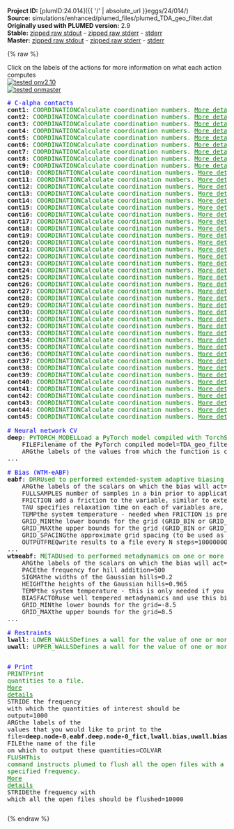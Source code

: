 **Project ID:** [plumID:24.014]({{ '/' | absolute_url }}eggs/24/014/)  
**Source:** simulations/enhanced/plumed_files/plumed_TDA_geo_filter.dat  
**Originally used with PLUMED version:** 2.9  
**Stable:** [zipped raw stdout](plumed_TDA_geo_filter.dat.plumed.stdout.txt.zip) - [zipped raw stderr](plumed_TDA_geo_filter.dat.plumed.stderr.txt.zip) - [stderr](plumed_TDA_geo_filter.dat.plumed.stderr)  
**Master:** [zipped raw stdout](plumed_TDA_geo_filter.dat.plumed_master.stdout.txt.zip) - [zipped raw stderr](plumed_TDA_geo_filter.dat.plumed_master.stderr.txt.zip) - [stderr](plumed_TDA_geo_filter.dat.plumed_master.stderr)  

{% raw %}
<div class="plumedpreheader">
<div class="headerInfo" id="value_details_data/simulations/enhanced/plumed_files/plumed_TDA_geo_filter.dat"> Click on the labels of the actions for more information on what each action computes </div>
<div class="containerBadge">
<div class="headerBadge"><a href="plumed_TDA_geo_filter.dat.plumed.stderr"><img src="https://img.shields.io/badge/v2.10-passing-green.svg" alt="tested onv2.10" /></a></div>
<div class="headerBadge"><a href="plumed_TDA_geo_filter.dat.plumed_master.stderr"><img src="https://img.shields.io/badge/master-passing-green.svg" alt="tested onmaster" /></a></div>
</div>
</div>
<pre class="plumedlisting">
<span style="color:blue" class="comment"># C-alpha contacts</span>
<b name="data/simulations/enhanced/plumed_files/plumed_TDA_geo_filter.datcont1" onclick='showPath("data/simulations/enhanced/plumed_files/plumed_TDA_geo_filter.dat","data/simulations/enhanced/plumed_files/plumed_TDA_geo_filter.datcont1","data/simulations/enhanced/plumed_files/plumed_TDA_geo_filter.datcont1","brown")'>cont1</b>: <span class="plumedtooltip" style="color:green">COORDINATION<span class="right">Calculate coordination numbers. <a href="https://www.plumed.org/doc-master/user-doc/html/COORDINATION" style="color:green">More details</a><i></i></span></span> <span class="plumedtooltip">GROUPA<span class="right">First list of atoms<i></i></span></span>=5 <span class="plumedtooltip">GROUPB<span class="right">Second list of atoms (if empty, N*(N-1)/2 pairs in GROUPA are counted)<i></i></span></span>=26 <span class="plumedtooltip">SWITCH<span class="right">This keyword is used if you want to employ an alternative to the continuous switching function defined above. Options for this keyword are explained in the documentation for <a href="https://www.plumed.org/doc-master/user-doc/html/LESS_THAN">LESS_THAN</a>.<i></i></span></span>={RATIONAL D_0=0.0 R_0=0.80 NN=6 MM=12}
<span style="display:none;" id="data/simulations/enhanced/plumed_files/plumed_TDA_geo_filter.datcont1">The COORDINATION action with label <b>cont1</b> calculates the following quantities:<table  align="center" frame="void" width="95%" cellpadding="5%"><tr><td width="5%"><b> Quantity </b>  </td><td><b> Description </b> </td></tr><tr><td width="5%">cont1.value</td><td>the value of the coordination</td></tr></table></span><b name="data/simulations/enhanced/plumed_files/plumed_TDA_geo_filter.datcont2" onclick='showPath("data/simulations/enhanced/plumed_files/plumed_TDA_geo_filter.dat","data/simulations/enhanced/plumed_files/plumed_TDA_geo_filter.datcont2","data/simulations/enhanced/plumed_files/plumed_TDA_geo_filter.datcont2","brown")'>cont2</b>: <span class="plumedtooltip" style="color:green">COORDINATION<span class="right">Calculate coordination numbers. <a href="https://www.plumed.org/doc-master/user-doc/html/COORDINATION" style="color:green">More details</a><i></i></span></span> <span class="plumedtooltip">GROUPA<span class="right">First list of atoms<i></i></span></span>=5 <span class="plumedtooltip">GROUPB<span class="right">Second list of atoms (if empty, N*(N-1)/2 pairs in GROUPA are counted)<i></i></span></span>=47 <span class="plumedtooltip">SWITCH<span class="right">This keyword is used if you want to employ an alternative to the continuous switching function defined above. Options for this keyword are explained in the documentation for <a href="https://www.plumed.org/doc-master/user-doc/html/LESS_THAN">LESS_THAN</a>.<i></i></span></span>={RATIONAL D_0=0.0 R_0=0.80 NN=6 MM=12}
<span style="display:none;" id="data/simulations/enhanced/plumed_files/plumed_TDA_geo_filter.datcont2">The COORDINATION action with label <b>cont2</b> calculates the following quantities:<table  align="center" frame="void" width="95%" cellpadding="5%"><tr><td width="5%"><b> Quantity </b>  </td><td><b> Description </b> </td></tr><tr><td width="5%">cont2.value</td><td>the value of the coordination</td></tr></table></span><b name="data/simulations/enhanced/plumed_files/plumed_TDA_geo_filter.datcont3" onclick='showPath("data/simulations/enhanced/plumed_files/plumed_TDA_geo_filter.dat","data/simulations/enhanced/plumed_files/plumed_TDA_geo_filter.datcont3","data/simulations/enhanced/plumed_files/plumed_TDA_geo_filter.datcont3","brown")'>cont3</b>: <span class="plumedtooltip" style="color:green">COORDINATION<span class="right">Calculate coordination numbers. <a href="https://www.plumed.org/doc-master/user-doc/html/COORDINATION" style="color:green">More details</a><i></i></span></span> <span class="plumedtooltip">GROUPA<span class="right">First list of atoms<i></i></span></span>=5 <span class="plumedtooltip">GROUPB<span class="right">Second list of atoms (if empty, N*(N-1)/2 pairs in GROUPA are counted)<i></i></span></span>=61 <span class="plumedtooltip">SWITCH<span class="right">This keyword is used if you want to employ an alternative to the continuous switching function defined above. Options for this keyword are explained in the documentation for <a href="https://www.plumed.org/doc-master/user-doc/html/LESS_THAN">LESS_THAN</a>.<i></i></span></span>={RATIONAL D_0=0.0 R_0=0.80 NN=6 MM=12}
<span style="display:none;" id="data/simulations/enhanced/plumed_files/plumed_TDA_geo_filter.datcont3">The COORDINATION action with label <b>cont3</b> calculates the following quantities:<table  align="center" frame="void" width="95%" cellpadding="5%"><tr><td width="5%"><b> Quantity </b>  </td><td><b> Description </b> </td></tr><tr><td width="5%">cont3.value</td><td>the value of the coordination</td></tr></table></span><b name="data/simulations/enhanced/plumed_files/plumed_TDA_geo_filter.datcont4" onclick='showPath("data/simulations/enhanced/plumed_files/plumed_TDA_geo_filter.dat","data/simulations/enhanced/plumed_files/plumed_TDA_geo_filter.datcont4","data/simulations/enhanced/plumed_files/plumed_TDA_geo_filter.datcont4","brown")'>cont4</b>: <span class="plumedtooltip" style="color:green">COORDINATION<span class="right">Calculate coordination numbers. <a href="https://www.plumed.org/doc-master/user-doc/html/COORDINATION" style="color:green">More details</a><i></i></span></span> <span class="plumedtooltip">GROUPA<span class="right">First list of atoms<i></i></span></span>=5 <span class="plumedtooltip">GROUPB<span class="right">Second list of atoms (if empty, N*(N-1)/2 pairs in GROUPA are counted)<i></i></span></span>=73 <span class="plumedtooltip">SWITCH<span class="right">This keyword is used if you want to employ an alternative to the continuous switching function defined above. Options for this keyword are explained in the documentation for <a href="https://www.plumed.org/doc-master/user-doc/html/LESS_THAN">LESS_THAN</a>.<i></i></span></span>={RATIONAL D_0=0.0 R_0=0.80 NN=6 MM=12}
<span style="display:none;" id="data/simulations/enhanced/plumed_files/plumed_TDA_geo_filter.datcont4">The COORDINATION action with label <b>cont4</b> calculates the following quantities:<table  align="center" frame="void" width="95%" cellpadding="5%"><tr><td width="5%"><b> Quantity </b>  </td><td><b> Description </b> </td></tr><tr><td width="5%">cont4.value</td><td>the value of the coordination</td></tr></table></span><b name="data/simulations/enhanced/plumed_files/plumed_TDA_geo_filter.datcont5" onclick='showPath("data/simulations/enhanced/plumed_files/plumed_TDA_geo_filter.dat","data/simulations/enhanced/plumed_files/plumed_TDA_geo_filter.datcont5","data/simulations/enhanced/plumed_files/plumed_TDA_geo_filter.datcont5","brown")'>cont5</b>: <span class="plumedtooltip" style="color:green">COORDINATION<span class="right">Calculate coordination numbers. <a href="https://www.plumed.org/doc-master/user-doc/html/COORDINATION" style="color:green">More details</a><i></i></span></span> <span class="plumedtooltip">GROUPA<span class="right">First list of atoms<i></i></span></span>=5 <span class="plumedtooltip">GROUPB<span class="right">Second list of atoms (if empty, N*(N-1)/2 pairs in GROUPA are counted)<i></i></span></span>=88 <span class="plumedtooltip">SWITCH<span class="right">This keyword is used if you want to employ an alternative to the continuous switching function defined above. Options for this keyword are explained in the documentation for <a href="https://www.plumed.org/doc-master/user-doc/html/LESS_THAN">LESS_THAN</a>.<i></i></span></span>={RATIONAL D_0=0.0 R_0=0.80 NN=6 MM=12}
<span style="display:none;" id="data/simulations/enhanced/plumed_files/plumed_TDA_geo_filter.datcont5">The COORDINATION action with label <b>cont5</b> calculates the following quantities:<table  align="center" frame="void" width="95%" cellpadding="5%"><tr><td width="5%"><b> Quantity </b>  </td><td><b> Description </b> </td></tr><tr><td width="5%">cont5.value</td><td>the value of the coordination</td></tr></table></span><b name="data/simulations/enhanced/plumed_files/plumed_TDA_geo_filter.datcont6" onclick='showPath("data/simulations/enhanced/plumed_files/plumed_TDA_geo_filter.dat","data/simulations/enhanced/plumed_files/plumed_TDA_geo_filter.datcont6","data/simulations/enhanced/plumed_files/plumed_TDA_geo_filter.datcont6","brown")'>cont6</b>: <span class="plumedtooltip" style="color:green">COORDINATION<span class="right">Calculate coordination numbers. <a href="https://www.plumed.org/doc-master/user-doc/html/COORDINATION" style="color:green">More details</a><i></i></span></span> <span class="plumedtooltip">GROUPA<span class="right">First list of atoms<i></i></span></span>=5 <span class="plumedtooltip">GROUPB<span class="right">Second list of atoms (if empty, N*(N-1)/2 pairs in GROUPA are counted)<i></i></span></span>=102 <span class="plumedtooltip">SWITCH<span class="right">This keyword is used if you want to employ an alternative to the continuous switching function defined above. Options for this keyword are explained in the documentation for <a href="https://www.plumed.org/doc-master/user-doc/html/LESS_THAN">LESS_THAN</a>.<i></i></span></span>={RATIONAL D_0=0.0 R_0=0.80 NN=6 MM=12}
<span style="display:none;" id="data/simulations/enhanced/plumed_files/plumed_TDA_geo_filter.datcont6">The COORDINATION action with label <b>cont6</b> calculates the following quantities:<table  align="center" frame="void" width="95%" cellpadding="5%"><tr><td width="5%"><b> Quantity </b>  </td><td><b> Description </b> </td></tr><tr><td width="5%">cont6.value</td><td>the value of the coordination</td></tr></table></span><b name="data/simulations/enhanced/plumed_files/plumed_TDA_geo_filter.datcont7" onclick='showPath("data/simulations/enhanced/plumed_files/plumed_TDA_geo_filter.dat","data/simulations/enhanced/plumed_files/plumed_TDA_geo_filter.datcont7","data/simulations/enhanced/plumed_files/plumed_TDA_geo_filter.datcont7","brown")'>cont7</b>: <span class="plumedtooltip" style="color:green">COORDINATION<span class="right">Calculate coordination numbers. <a href="https://www.plumed.org/doc-master/user-doc/html/COORDINATION" style="color:green">More details</a><i></i></span></span> <span class="plumedtooltip">GROUPA<span class="right">First list of atoms<i></i></span></span>=5 <span class="plumedtooltip">GROUPB<span class="right">Second list of atoms (if empty, N*(N-1)/2 pairs in GROUPA are counted)<i></i></span></span>=109 <span class="plumedtooltip">SWITCH<span class="right">This keyword is used if you want to employ an alternative to the continuous switching function defined above. Options for this keyword are explained in the documentation for <a href="https://www.plumed.org/doc-master/user-doc/html/LESS_THAN">LESS_THAN</a>.<i></i></span></span>={RATIONAL D_0=0.0 R_0=0.80 NN=6 MM=12}
<span style="display:none;" id="data/simulations/enhanced/plumed_files/plumed_TDA_geo_filter.datcont7">The COORDINATION action with label <b>cont7</b> calculates the following quantities:<table  align="center" frame="void" width="95%" cellpadding="5%"><tr><td width="5%"><b> Quantity </b>  </td><td><b> Description </b> </td></tr><tr><td width="5%">cont7.value</td><td>the value of the coordination</td></tr></table></span><b name="data/simulations/enhanced/plumed_files/plumed_TDA_geo_filter.datcont8" onclick='showPath("data/simulations/enhanced/plumed_files/plumed_TDA_geo_filter.dat","data/simulations/enhanced/plumed_files/plumed_TDA_geo_filter.datcont8","data/simulations/enhanced/plumed_files/plumed_TDA_geo_filter.datcont8","brown")'>cont8</b>: <span class="plumedtooltip" style="color:green">COORDINATION<span class="right">Calculate coordination numbers. <a href="https://www.plumed.org/doc-master/user-doc/html/COORDINATION" style="color:green">More details</a><i></i></span></span> <span class="plumedtooltip">GROUPA<span class="right">First list of atoms<i></i></span></span>=5 <span class="plumedtooltip">GROUPB<span class="right">Second list of atoms (if empty, N*(N-1)/2 pairs in GROUPA are counted)<i></i></span></span>=123 <span class="plumedtooltip">SWITCH<span class="right">This keyword is used if you want to employ an alternative to the continuous switching function defined above. Options for this keyword are explained in the documentation for <a href="https://www.plumed.org/doc-master/user-doc/html/LESS_THAN">LESS_THAN</a>.<i></i></span></span>={RATIONAL D_0=0.0 R_0=0.80 NN=6 MM=12}
<span style="display:none;" id="data/simulations/enhanced/plumed_files/plumed_TDA_geo_filter.datcont8">The COORDINATION action with label <b>cont8</b> calculates the following quantities:<table  align="center" frame="void" width="95%" cellpadding="5%"><tr><td width="5%"><b> Quantity </b>  </td><td><b> Description </b> </td></tr><tr><td width="5%">cont8.value</td><td>the value of the coordination</td></tr></table></span><b name="data/simulations/enhanced/plumed_files/plumed_TDA_geo_filter.datcont9" onclick='showPath("data/simulations/enhanced/plumed_files/plumed_TDA_geo_filter.dat","data/simulations/enhanced/plumed_files/plumed_TDA_geo_filter.datcont9","data/simulations/enhanced/plumed_files/plumed_TDA_geo_filter.datcont9","brown")'>cont9</b>: <span class="plumedtooltip" style="color:green">COORDINATION<span class="right">Calculate coordination numbers. <a href="https://www.plumed.org/doc-master/user-doc/html/COORDINATION" style="color:green">More details</a><i></i></span></span> <span class="plumedtooltip">GROUPA<span class="right">First list of atoms<i></i></span></span>=5 <span class="plumedtooltip">GROUPB<span class="right">Second list of atoms (if empty, N*(N-1)/2 pairs in GROUPA are counted)<i></i></span></span>=147 <span class="plumedtooltip">SWITCH<span class="right">This keyword is used if you want to employ an alternative to the continuous switching function defined above. Options for this keyword are explained in the documentation for <a href="https://www.plumed.org/doc-master/user-doc/html/LESS_THAN">LESS_THAN</a>.<i></i></span></span>={RATIONAL D_0=0.0 R_0=0.80 NN=6 MM=12}
<span style="display:none;" id="data/simulations/enhanced/plumed_files/plumed_TDA_geo_filter.datcont9">The COORDINATION action with label <b>cont9</b> calculates the following quantities:<table  align="center" frame="void" width="95%" cellpadding="5%"><tr><td width="5%"><b> Quantity </b>  </td><td><b> Description </b> </td></tr><tr><td width="5%">cont9.value</td><td>the value of the coordination</td></tr></table></span><b name="data/simulations/enhanced/plumed_files/plumed_TDA_geo_filter.datcont10" onclick='showPath("data/simulations/enhanced/plumed_files/plumed_TDA_geo_filter.dat","data/simulations/enhanced/plumed_files/plumed_TDA_geo_filter.datcont10","data/simulations/enhanced/plumed_files/plumed_TDA_geo_filter.datcont10","brown")'>cont10</b>: <span class="plumedtooltip" style="color:green">COORDINATION<span class="right">Calculate coordination numbers. <a href="https://www.plumed.org/doc-master/user-doc/html/COORDINATION" style="color:green">More details</a><i></i></span></span> <span class="plumedtooltip">GROUPA<span class="right">First list of atoms<i></i></span></span>=26 <span class="plumedtooltip">GROUPB<span class="right">Second list of atoms (if empty, N*(N-1)/2 pairs in GROUPA are counted)<i></i></span></span>=47 <span class="plumedtooltip">SWITCH<span class="right">This keyword is used if you want to employ an alternative to the continuous switching function defined above. Options for this keyword are explained in the documentation for <a href="https://www.plumed.org/doc-master/user-doc/html/LESS_THAN">LESS_THAN</a>.<i></i></span></span>={RATIONAL D_0=0.0 R_0=0.80 NN=6 MM=12}
<span style="display:none;" id="data/simulations/enhanced/plumed_files/plumed_TDA_geo_filter.datcont10">The COORDINATION action with label <b>cont10</b> calculates the following quantities:<table  align="center" frame="void" width="95%" cellpadding="5%"><tr><td width="5%"><b> Quantity </b>  </td><td><b> Description </b> </td></tr><tr><td width="5%">cont10.value</td><td>the value of the coordination</td></tr></table></span><b name="data/simulations/enhanced/plumed_files/plumed_TDA_geo_filter.datcont11" onclick='showPath("data/simulations/enhanced/plumed_files/plumed_TDA_geo_filter.dat","data/simulations/enhanced/plumed_files/plumed_TDA_geo_filter.datcont11","data/simulations/enhanced/plumed_files/plumed_TDA_geo_filter.datcont11","brown")'>cont11</b>: <span class="plumedtooltip" style="color:green">COORDINATION<span class="right">Calculate coordination numbers. <a href="https://www.plumed.org/doc-master/user-doc/html/COORDINATION" style="color:green">More details</a><i></i></span></span> <span class="plumedtooltip">GROUPA<span class="right">First list of atoms<i></i></span></span>=26 <span class="plumedtooltip">GROUPB<span class="right">Second list of atoms (if empty, N*(N-1)/2 pairs in GROUPA are counted)<i></i></span></span>=61 <span class="plumedtooltip">SWITCH<span class="right">This keyword is used if you want to employ an alternative to the continuous switching function defined above. Options for this keyword are explained in the documentation for <a href="https://www.plumed.org/doc-master/user-doc/html/LESS_THAN">LESS_THAN</a>.<i></i></span></span>={RATIONAL D_0=0.0 R_0=0.80 NN=6 MM=12}
<span style="display:none;" id="data/simulations/enhanced/plumed_files/plumed_TDA_geo_filter.datcont11">The COORDINATION action with label <b>cont11</b> calculates the following quantities:<table  align="center" frame="void" width="95%" cellpadding="5%"><tr><td width="5%"><b> Quantity </b>  </td><td><b> Description </b> </td></tr><tr><td width="5%">cont11.value</td><td>the value of the coordination</td></tr></table></span><b name="data/simulations/enhanced/plumed_files/plumed_TDA_geo_filter.datcont12" onclick='showPath("data/simulations/enhanced/plumed_files/plumed_TDA_geo_filter.dat","data/simulations/enhanced/plumed_files/plumed_TDA_geo_filter.datcont12","data/simulations/enhanced/plumed_files/plumed_TDA_geo_filter.datcont12","brown")'>cont12</b>: <span class="plumedtooltip" style="color:green">COORDINATION<span class="right">Calculate coordination numbers. <a href="https://www.plumed.org/doc-master/user-doc/html/COORDINATION" style="color:green">More details</a><i></i></span></span> <span class="plumedtooltip">GROUPA<span class="right">First list of atoms<i></i></span></span>=26 <span class="plumedtooltip">GROUPB<span class="right">Second list of atoms (if empty, N*(N-1)/2 pairs in GROUPA are counted)<i></i></span></span>=73 <span class="plumedtooltip">SWITCH<span class="right">This keyword is used if you want to employ an alternative to the continuous switching function defined above. Options for this keyword are explained in the documentation for <a href="https://www.plumed.org/doc-master/user-doc/html/LESS_THAN">LESS_THAN</a>.<i></i></span></span>={RATIONAL D_0=0.0 R_0=0.80 NN=6 MM=12}
<span style="display:none;" id="data/simulations/enhanced/plumed_files/plumed_TDA_geo_filter.datcont12">The COORDINATION action with label <b>cont12</b> calculates the following quantities:<table  align="center" frame="void" width="95%" cellpadding="5%"><tr><td width="5%"><b> Quantity </b>  </td><td><b> Description </b> </td></tr><tr><td width="5%">cont12.value</td><td>the value of the coordination</td></tr></table></span><b name="data/simulations/enhanced/plumed_files/plumed_TDA_geo_filter.datcont13" onclick='showPath("data/simulations/enhanced/plumed_files/plumed_TDA_geo_filter.dat","data/simulations/enhanced/plumed_files/plumed_TDA_geo_filter.datcont13","data/simulations/enhanced/plumed_files/plumed_TDA_geo_filter.datcont13","brown")'>cont13</b>: <span class="plumedtooltip" style="color:green">COORDINATION<span class="right">Calculate coordination numbers. <a href="https://www.plumed.org/doc-master/user-doc/html/COORDINATION" style="color:green">More details</a><i></i></span></span> <span class="plumedtooltip">GROUPA<span class="right">First list of atoms<i></i></span></span>=26 <span class="plumedtooltip">GROUPB<span class="right">Second list of atoms (if empty, N*(N-1)/2 pairs in GROUPA are counted)<i></i></span></span>=88 <span class="plumedtooltip">SWITCH<span class="right">This keyword is used if you want to employ an alternative to the continuous switching function defined above. Options for this keyword are explained in the documentation for <a href="https://www.plumed.org/doc-master/user-doc/html/LESS_THAN">LESS_THAN</a>.<i></i></span></span>={RATIONAL D_0=0.0 R_0=0.80 NN=6 MM=12}
<span style="display:none;" id="data/simulations/enhanced/plumed_files/plumed_TDA_geo_filter.datcont13">The COORDINATION action with label <b>cont13</b> calculates the following quantities:<table  align="center" frame="void" width="95%" cellpadding="5%"><tr><td width="5%"><b> Quantity </b>  </td><td><b> Description </b> </td></tr><tr><td width="5%">cont13.value</td><td>the value of the coordination</td></tr></table></span><b name="data/simulations/enhanced/plumed_files/plumed_TDA_geo_filter.datcont14" onclick='showPath("data/simulations/enhanced/plumed_files/plumed_TDA_geo_filter.dat","data/simulations/enhanced/plumed_files/plumed_TDA_geo_filter.datcont14","data/simulations/enhanced/plumed_files/plumed_TDA_geo_filter.datcont14","brown")'>cont14</b>: <span class="plumedtooltip" style="color:green">COORDINATION<span class="right">Calculate coordination numbers. <a href="https://www.plumed.org/doc-master/user-doc/html/COORDINATION" style="color:green">More details</a><i></i></span></span> <span class="plumedtooltip">GROUPA<span class="right">First list of atoms<i></i></span></span>=26 <span class="plumedtooltip">GROUPB<span class="right">Second list of atoms (if empty, N*(N-1)/2 pairs in GROUPA are counted)<i></i></span></span>=102 <span class="plumedtooltip">SWITCH<span class="right">This keyword is used if you want to employ an alternative to the continuous switching function defined above. Options for this keyword are explained in the documentation for <a href="https://www.plumed.org/doc-master/user-doc/html/LESS_THAN">LESS_THAN</a>.<i></i></span></span>={RATIONAL D_0=0.0 R_0=0.80 NN=6 MM=12}
<span style="display:none;" id="data/simulations/enhanced/plumed_files/plumed_TDA_geo_filter.datcont14">The COORDINATION action with label <b>cont14</b> calculates the following quantities:<table  align="center" frame="void" width="95%" cellpadding="5%"><tr><td width="5%"><b> Quantity </b>  </td><td><b> Description </b> </td></tr><tr><td width="5%">cont14.value</td><td>the value of the coordination</td></tr></table></span><b name="data/simulations/enhanced/plumed_files/plumed_TDA_geo_filter.datcont15" onclick='showPath("data/simulations/enhanced/plumed_files/plumed_TDA_geo_filter.dat","data/simulations/enhanced/plumed_files/plumed_TDA_geo_filter.datcont15","data/simulations/enhanced/plumed_files/plumed_TDA_geo_filter.datcont15","brown")'>cont15</b>: <span class="plumedtooltip" style="color:green">COORDINATION<span class="right">Calculate coordination numbers. <a href="https://www.plumed.org/doc-master/user-doc/html/COORDINATION" style="color:green">More details</a><i></i></span></span> <span class="plumedtooltip">GROUPA<span class="right">First list of atoms<i></i></span></span>=26 <span class="plumedtooltip">GROUPB<span class="right">Second list of atoms (if empty, N*(N-1)/2 pairs in GROUPA are counted)<i></i></span></span>=109 <span class="plumedtooltip">SWITCH<span class="right">This keyword is used if you want to employ an alternative to the continuous switching function defined above. Options for this keyword are explained in the documentation for <a href="https://www.plumed.org/doc-master/user-doc/html/LESS_THAN">LESS_THAN</a>.<i></i></span></span>={RATIONAL D_0=0.0 R_0=0.80 NN=6 MM=12}
<span style="display:none;" id="data/simulations/enhanced/plumed_files/plumed_TDA_geo_filter.datcont15">The COORDINATION action with label <b>cont15</b> calculates the following quantities:<table  align="center" frame="void" width="95%" cellpadding="5%"><tr><td width="5%"><b> Quantity </b>  </td><td><b> Description </b> </td></tr><tr><td width="5%">cont15.value</td><td>the value of the coordination</td></tr></table></span><b name="data/simulations/enhanced/plumed_files/plumed_TDA_geo_filter.datcont16" onclick='showPath("data/simulations/enhanced/plumed_files/plumed_TDA_geo_filter.dat","data/simulations/enhanced/plumed_files/plumed_TDA_geo_filter.datcont16","data/simulations/enhanced/plumed_files/plumed_TDA_geo_filter.datcont16","brown")'>cont16</b>: <span class="plumedtooltip" style="color:green">COORDINATION<span class="right">Calculate coordination numbers. <a href="https://www.plumed.org/doc-master/user-doc/html/COORDINATION" style="color:green">More details</a><i></i></span></span> <span class="plumedtooltip">GROUPA<span class="right">First list of atoms<i></i></span></span>=26 <span class="plumedtooltip">GROUPB<span class="right">Second list of atoms (if empty, N*(N-1)/2 pairs in GROUPA are counted)<i></i></span></span>=123 <span class="plumedtooltip">SWITCH<span class="right">This keyword is used if you want to employ an alternative to the continuous switching function defined above. Options for this keyword are explained in the documentation for <a href="https://www.plumed.org/doc-master/user-doc/html/LESS_THAN">LESS_THAN</a>.<i></i></span></span>={RATIONAL D_0=0.0 R_0=0.80 NN=6 MM=12}
<span style="display:none;" id="data/simulations/enhanced/plumed_files/plumed_TDA_geo_filter.datcont16">The COORDINATION action with label <b>cont16</b> calculates the following quantities:<table  align="center" frame="void" width="95%" cellpadding="5%"><tr><td width="5%"><b> Quantity </b>  </td><td><b> Description </b> </td></tr><tr><td width="5%">cont16.value</td><td>the value of the coordination</td></tr></table></span><b name="data/simulations/enhanced/plumed_files/plumed_TDA_geo_filter.datcont17" onclick='showPath("data/simulations/enhanced/plumed_files/plumed_TDA_geo_filter.dat","data/simulations/enhanced/plumed_files/plumed_TDA_geo_filter.datcont17","data/simulations/enhanced/plumed_files/plumed_TDA_geo_filter.datcont17","brown")'>cont17</b>: <span class="plumedtooltip" style="color:green">COORDINATION<span class="right">Calculate coordination numbers. <a href="https://www.plumed.org/doc-master/user-doc/html/COORDINATION" style="color:green">More details</a><i></i></span></span> <span class="plumedtooltip">GROUPA<span class="right">First list of atoms<i></i></span></span>=26 <span class="plumedtooltip">GROUPB<span class="right">Second list of atoms (if empty, N*(N-1)/2 pairs in GROUPA are counted)<i></i></span></span>=147 <span class="plumedtooltip">SWITCH<span class="right">This keyword is used if you want to employ an alternative to the continuous switching function defined above. Options for this keyword are explained in the documentation for <a href="https://www.plumed.org/doc-master/user-doc/html/LESS_THAN">LESS_THAN</a>.<i></i></span></span>={RATIONAL D_0=0.0 R_0=0.80 NN=6 MM=12}
<span style="display:none;" id="data/simulations/enhanced/plumed_files/plumed_TDA_geo_filter.datcont17">The COORDINATION action with label <b>cont17</b> calculates the following quantities:<table  align="center" frame="void" width="95%" cellpadding="5%"><tr><td width="5%"><b> Quantity </b>  </td><td><b> Description </b> </td></tr><tr><td width="5%">cont17.value</td><td>the value of the coordination</td></tr></table></span><b name="data/simulations/enhanced/plumed_files/plumed_TDA_geo_filter.datcont18" onclick='showPath("data/simulations/enhanced/plumed_files/plumed_TDA_geo_filter.dat","data/simulations/enhanced/plumed_files/plumed_TDA_geo_filter.datcont18","data/simulations/enhanced/plumed_files/plumed_TDA_geo_filter.datcont18","brown")'>cont18</b>: <span class="plumedtooltip" style="color:green">COORDINATION<span class="right">Calculate coordination numbers. <a href="https://www.plumed.org/doc-master/user-doc/html/COORDINATION" style="color:green">More details</a><i></i></span></span> <span class="plumedtooltip">GROUPA<span class="right">First list of atoms<i></i></span></span>=47 <span class="plumedtooltip">GROUPB<span class="right">Second list of atoms (if empty, N*(N-1)/2 pairs in GROUPA are counted)<i></i></span></span>=61 <span class="plumedtooltip">SWITCH<span class="right">This keyword is used if you want to employ an alternative to the continuous switching function defined above. Options for this keyword are explained in the documentation for <a href="https://www.plumed.org/doc-master/user-doc/html/LESS_THAN">LESS_THAN</a>.<i></i></span></span>={RATIONAL D_0=0.0 R_0=0.80 NN=6 MM=12}
<span style="display:none;" id="data/simulations/enhanced/plumed_files/plumed_TDA_geo_filter.datcont18">The COORDINATION action with label <b>cont18</b> calculates the following quantities:<table  align="center" frame="void" width="95%" cellpadding="5%"><tr><td width="5%"><b> Quantity </b>  </td><td><b> Description </b> </td></tr><tr><td width="5%">cont18.value</td><td>the value of the coordination</td></tr></table></span><b name="data/simulations/enhanced/plumed_files/plumed_TDA_geo_filter.datcont19" onclick='showPath("data/simulations/enhanced/plumed_files/plumed_TDA_geo_filter.dat","data/simulations/enhanced/plumed_files/plumed_TDA_geo_filter.datcont19","data/simulations/enhanced/plumed_files/plumed_TDA_geo_filter.datcont19","brown")'>cont19</b>: <span class="plumedtooltip" style="color:green">COORDINATION<span class="right">Calculate coordination numbers. <a href="https://www.plumed.org/doc-master/user-doc/html/COORDINATION" style="color:green">More details</a><i></i></span></span> <span class="plumedtooltip">GROUPA<span class="right">First list of atoms<i></i></span></span>=47 <span class="plumedtooltip">GROUPB<span class="right">Second list of atoms (if empty, N*(N-1)/2 pairs in GROUPA are counted)<i></i></span></span>=73 <span class="plumedtooltip">SWITCH<span class="right">This keyword is used if you want to employ an alternative to the continuous switching function defined above. Options for this keyword are explained in the documentation for <a href="https://www.plumed.org/doc-master/user-doc/html/LESS_THAN">LESS_THAN</a>.<i></i></span></span>={RATIONAL D_0=0.0 R_0=0.80 NN=6 MM=12}
<span style="display:none;" id="data/simulations/enhanced/plumed_files/plumed_TDA_geo_filter.datcont19">The COORDINATION action with label <b>cont19</b> calculates the following quantities:<table  align="center" frame="void" width="95%" cellpadding="5%"><tr><td width="5%"><b> Quantity </b>  </td><td><b> Description </b> </td></tr><tr><td width="5%">cont19.value</td><td>the value of the coordination</td></tr></table></span><b name="data/simulations/enhanced/plumed_files/plumed_TDA_geo_filter.datcont20" onclick='showPath("data/simulations/enhanced/plumed_files/plumed_TDA_geo_filter.dat","data/simulations/enhanced/plumed_files/plumed_TDA_geo_filter.datcont20","data/simulations/enhanced/plumed_files/plumed_TDA_geo_filter.datcont20","brown")'>cont20</b>: <span class="plumedtooltip" style="color:green">COORDINATION<span class="right">Calculate coordination numbers. <a href="https://www.plumed.org/doc-master/user-doc/html/COORDINATION" style="color:green">More details</a><i></i></span></span> <span class="plumedtooltip">GROUPA<span class="right">First list of atoms<i></i></span></span>=47 <span class="plumedtooltip">GROUPB<span class="right">Second list of atoms (if empty, N*(N-1)/2 pairs in GROUPA are counted)<i></i></span></span>=88 <span class="plumedtooltip">SWITCH<span class="right">This keyword is used if you want to employ an alternative to the continuous switching function defined above. Options for this keyword are explained in the documentation for <a href="https://www.plumed.org/doc-master/user-doc/html/LESS_THAN">LESS_THAN</a>.<i></i></span></span>={RATIONAL D_0=0.0 R_0=0.80 NN=6 MM=12}
<span style="display:none;" id="data/simulations/enhanced/plumed_files/plumed_TDA_geo_filter.datcont20">The COORDINATION action with label <b>cont20</b> calculates the following quantities:<table  align="center" frame="void" width="95%" cellpadding="5%"><tr><td width="5%"><b> Quantity </b>  </td><td><b> Description </b> </td></tr><tr><td width="5%">cont20.value</td><td>the value of the coordination</td></tr></table></span><b name="data/simulations/enhanced/plumed_files/plumed_TDA_geo_filter.datcont21" onclick='showPath("data/simulations/enhanced/plumed_files/plumed_TDA_geo_filter.dat","data/simulations/enhanced/plumed_files/plumed_TDA_geo_filter.datcont21","data/simulations/enhanced/plumed_files/plumed_TDA_geo_filter.datcont21","brown")'>cont21</b>: <span class="plumedtooltip" style="color:green">COORDINATION<span class="right">Calculate coordination numbers. <a href="https://www.plumed.org/doc-master/user-doc/html/COORDINATION" style="color:green">More details</a><i></i></span></span> <span class="plumedtooltip">GROUPA<span class="right">First list of atoms<i></i></span></span>=47 <span class="plumedtooltip">GROUPB<span class="right">Second list of atoms (if empty, N*(N-1)/2 pairs in GROUPA are counted)<i></i></span></span>=102 <span class="plumedtooltip">SWITCH<span class="right">This keyword is used if you want to employ an alternative to the continuous switching function defined above. Options for this keyword are explained in the documentation for <a href="https://www.plumed.org/doc-master/user-doc/html/LESS_THAN">LESS_THAN</a>.<i></i></span></span>={RATIONAL D_0=0.0 R_0=0.80 NN=6 MM=12}
<span style="display:none;" id="data/simulations/enhanced/plumed_files/plumed_TDA_geo_filter.datcont21">The COORDINATION action with label <b>cont21</b> calculates the following quantities:<table  align="center" frame="void" width="95%" cellpadding="5%"><tr><td width="5%"><b> Quantity </b>  </td><td><b> Description </b> </td></tr><tr><td width="5%">cont21.value</td><td>the value of the coordination</td></tr></table></span><b name="data/simulations/enhanced/plumed_files/plumed_TDA_geo_filter.datcont22" onclick='showPath("data/simulations/enhanced/plumed_files/plumed_TDA_geo_filter.dat","data/simulations/enhanced/plumed_files/plumed_TDA_geo_filter.datcont22","data/simulations/enhanced/plumed_files/plumed_TDA_geo_filter.datcont22","brown")'>cont22</b>: <span class="plumedtooltip" style="color:green">COORDINATION<span class="right">Calculate coordination numbers. <a href="https://www.plumed.org/doc-master/user-doc/html/COORDINATION" style="color:green">More details</a><i></i></span></span> <span class="plumedtooltip">GROUPA<span class="right">First list of atoms<i></i></span></span>=47 <span class="plumedtooltip">GROUPB<span class="right">Second list of atoms (if empty, N*(N-1)/2 pairs in GROUPA are counted)<i></i></span></span>=109 <span class="plumedtooltip">SWITCH<span class="right">This keyword is used if you want to employ an alternative to the continuous switching function defined above. Options for this keyword are explained in the documentation for <a href="https://www.plumed.org/doc-master/user-doc/html/LESS_THAN">LESS_THAN</a>.<i></i></span></span>={RATIONAL D_0=0.0 R_0=0.80 NN=6 MM=12}
<span style="display:none;" id="data/simulations/enhanced/plumed_files/plumed_TDA_geo_filter.datcont22">The COORDINATION action with label <b>cont22</b> calculates the following quantities:<table  align="center" frame="void" width="95%" cellpadding="5%"><tr><td width="5%"><b> Quantity </b>  </td><td><b> Description </b> </td></tr><tr><td width="5%">cont22.value</td><td>the value of the coordination</td></tr></table></span><b name="data/simulations/enhanced/plumed_files/plumed_TDA_geo_filter.datcont23" onclick='showPath("data/simulations/enhanced/plumed_files/plumed_TDA_geo_filter.dat","data/simulations/enhanced/plumed_files/plumed_TDA_geo_filter.datcont23","data/simulations/enhanced/plumed_files/plumed_TDA_geo_filter.datcont23","brown")'>cont23</b>: <span class="plumedtooltip" style="color:green">COORDINATION<span class="right">Calculate coordination numbers. <a href="https://www.plumed.org/doc-master/user-doc/html/COORDINATION" style="color:green">More details</a><i></i></span></span> <span class="plumedtooltip">GROUPA<span class="right">First list of atoms<i></i></span></span>=47 <span class="plumedtooltip">GROUPB<span class="right">Second list of atoms (if empty, N*(N-1)/2 pairs in GROUPA are counted)<i></i></span></span>=123 <span class="plumedtooltip">SWITCH<span class="right">This keyword is used if you want to employ an alternative to the continuous switching function defined above. Options for this keyword are explained in the documentation for <a href="https://www.plumed.org/doc-master/user-doc/html/LESS_THAN">LESS_THAN</a>.<i></i></span></span>={RATIONAL D_0=0.0 R_0=0.80 NN=6 MM=12}
<span style="display:none;" id="data/simulations/enhanced/plumed_files/plumed_TDA_geo_filter.datcont23">The COORDINATION action with label <b>cont23</b> calculates the following quantities:<table  align="center" frame="void" width="95%" cellpadding="5%"><tr><td width="5%"><b> Quantity </b>  </td><td><b> Description </b> </td></tr><tr><td width="5%">cont23.value</td><td>the value of the coordination</td></tr></table></span><b name="data/simulations/enhanced/plumed_files/plumed_TDA_geo_filter.datcont24" onclick='showPath("data/simulations/enhanced/plumed_files/plumed_TDA_geo_filter.dat","data/simulations/enhanced/plumed_files/plumed_TDA_geo_filter.datcont24","data/simulations/enhanced/plumed_files/plumed_TDA_geo_filter.datcont24","brown")'>cont24</b>: <span class="plumedtooltip" style="color:green">COORDINATION<span class="right">Calculate coordination numbers. <a href="https://www.plumed.org/doc-master/user-doc/html/COORDINATION" style="color:green">More details</a><i></i></span></span> <span class="plumedtooltip">GROUPA<span class="right">First list of atoms<i></i></span></span>=47 <span class="plumedtooltip">GROUPB<span class="right">Second list of atoms (if empty, N*(N-1)/2 pairs in GROUPA are counted)<i></i></span></span>=147 <span class="plumedtooltip">SWITCH<span class="right">This keyword is used if you want to employ an alternative to the continuous switching function defined above. Options for this keyword are explained in the documentation for <a href="https://www.plumed.org/doc-master/user-doc/html/LESS_THAN">LESS_THAN</a>.<i></i></span></span>={RATIONAL D_0=0.0 R_0=0.80 NN=6 MM=12}
<span style="display:none;" id="data/simulations/enhanced/plumed_files/plumed_TDA_geo_filter.datcont24">The COORDINATION action with label <b>cont24</b> calculates the following quantities:<table  align="center" frame="void" width="95%" cellpadding="5%"><tr><td width="5%"><b> Quantity </b>  </td><td><b> Description </b> </td></tr><tr><td width="5%">cont24.value</td><td>the value of the coordination</td></tr></table></span><b name="data/simulations/enhanced/plumed_files/plumed_TDA_geo_filter.datcont25" onclick='showPath("data/simulations/enhanced/plumed_files/plumed_TDA_geo_filter.dat","data/simulations/enhanced/plumed_files/plumed_TDA_geo_filter.datcont25","data/simulations/enhanced/plumed_files/plumed_TDA_geo_filter.datcont25","brown")'>cont25</b>: <span class="plumedtooltip" style="color:green">COORDINATION<span class="right">Calculate coordination numbers. <a href="https://www.plumed.org/doc-master/user-doc/html/COORDINATION" style="color:green">More details</a><i></i></span></span> <span class="plumedtooltip">GROUPA<span class="right">First list of atoms<i></i></span></span>=61 <span class="plumedtooltip">GROUPB<span class="right">Second list of atoms (if empty, N*(N-1)/2 pairs in GROUPA are counted)<i></i></span></span>=73 <span class="plumedtooltip">SWITCH<span class="right">This keyword is used if you want to employ an alternative to the continuous switching function defined above. Options for this keyword are explained in the documentation for <a href="https://www.plumed.org/doc-master/user-doc/html/LESS_THAN">LESS_THAN</a>.<i></i></span></span>={RATIONAL D_0=0.0 R_0=0.80 NN=6 MM=12}
<span style="display:none;" id="data/simulations/enhanced/plumed_files/plumed_TDA_geo_filter.datcont25">The COORDINATION action with label <b>cont25</b> calculates the following quantities:<table  align="center" frame="void" width="95%" cellpadding="5%"><tr><td width="5%"><b> Quantity </b>  </td><td><b> Description </b> </td></tr><tr><td width="5%">cont25.value</td><td>the value of the coordination</td></tr></table></span><b name="data/simulations/enhanced/plumed_files/plumed_TDA_geo_filter.datcont26" onclick='showPath("data/simulations/enhanced/plumed_files/plumed_TDA_geo_filter.dat","data/simulations/enhanced/plumed_files/plumed_TDA_geo_filter.datcont26","data/simulations/enhanced/plumed_files/plumed_TDA_geo_filter.datcont26","brown")'>cont26</b>: <span class="plumedtooltip" style="color:green">COORDINATION<span class="right">Calculate coordination numbers. <a href="https://www.plumed.org/doc-master/user-doc/html/COORDINATION" style="color:green">More details</a><i></i></span></span> <span class="plumedtooltip">GROUPA<span class="right">First list of atoms<i></i></span></span>=61 <span class="plumedtooltip">GROUPB<span class="right">Second list of atoms (if empty, N*(N-1)/2 pairs in GROUPA are counted)<i></i></span></span>=88 <span class="plumedtooltip">SWITCH<span class="right">This keyword is used if you want to employ an alternative to the continuous switching function defined above. Options for this keyword are explained in the documentation for <a href="https://www.plumed.org/doc-master/user-doc/html/LESS_THAN">LESS_THAN</a>.<i></i></span></span>={RATIONAL D_0=0.0 R_0=0.80 NN=6 MM=12}
<span style="display:none;" id="data/simulations/enhanced/plumed_files/plumed_TDA_geo_filter.datcont26">The COORDINATION action with label <b>cont26</b> calculates the following quantities:<table  align="center" frame="void" width="95%" cellpadding="5%"><tr><td width="5%"><b> Quantity </b>  </td><td><b> Description </b> </td></tr><tr><td width="5%">cont26.value</td><td>the value of the coordination</td></tr></table></span><b name="data/simulations/enhanced/plumed_files/plumed_TDA_geo_filter.datcont27" onclick='showPath("data/simulations/enhanced/plumed_files/plumed_TDA_geo_filter.dat","data/simulations/enhanced/plumed_files/plumed_TDA_geo_filter.datcont27","data/simulations/enhanced/plumed_files/plumed_TDA_geo_filter.datcont27","brown")'>cont27</b>: <span class="plumedtooltip" style="color:green">COORDINATION<span class="right">Calculate coordination numbers. <a href="https://www.plumed.org/doc-master/user-doc/html/COORDINATION" style="color:green">More details</a><i></i></span></span> <span class="plumedtooltip">GROUPA<span class="right">First list of atoms<i></i></span></span>=61 <span class="plumedtooltip">GROUPB<span class="right">Second list of atoms (if empty, N*(N-1)/2 pairs in GROUPA are counted)<i></i></span></span>=102 <span class="plumedtooltip">SWITCH<span class="right">This keyword is used if you want to employ an alternative to the continuous switching function defined above. Options for this keyword are explained in the documentation for <a href="https://www.plumed.org/doc-master/user-doc/html/LESS_THAN">LESS_THAN</a>.<i></i></span></span>={RATIONAL D_0=0.0 R_0=0.80 NN=6 MM=12}
<span style="display:none;" id="data/simulations/enhanced/plumed_files/plumed_TDA_geo_filter.datcont27">The COORDINATION action with label <b>cont27</b> calculates the following quantities:<table  align="center" frame="void" width="95%" cellpadding="5%"><tr><td width="5%"><b> Quantity </b>  </td><td><b> Description </b> </td></tr><tr><td width="5%">cont27.value</td><td>the value of the coordination</td></tr></table></span><b name="data/simulations/enhanced/plumed_files/plumed_TDA_geo_filter.datcont28" onclick='showPath("data/simulations/enhanced/plumed_files/plumed_TDA_geo_filter.dat","data/simulations/enhanced/plumed_files/plumed_TDA_geo_filter.datcont28","data/simulations/enhanced/plumed_files/plumed_TDA_geo_filter.datcont28","brown")'>cont28</b>: <span class="plumedtooltip" style="color:green">COORDINATION<span class="right">Calculate coordination numbers. <a href="https://www.plumed.org/doc-master/user-doc/html/COORDINATION" style="color:green">More details</a><i></i></span></span> <span class="plumedtooltip">GROUPA<span class="right">First list of atoms<i></i></span></span>=61 <span class="plumedtooltip">GROUPB<span class="right">Second list of atoms (if empty, N*(N-1)/2 pairs in GROUPA are counted)<i></i></span></span>=109 <span class="plumedtooltip">SWITCH<span class="right">This keyword is used if you want to employ an alternative to the continuous switching function defined above. Options for this keyword are explained in the documentation for <a href="https://www.plumed.org/doc-master/user-doc/html/LESS_THAN">LESS_THAN</a>.<i></i></span></span>={RATIONAL D_0=0.0 R_0=0.80 NN=6 MM=12}
<span style="display:none;" id="data/simulations/enhanced/plumed_files/plumed_TDA_geo_filter.datcont28">The COORDINATION action with label <b>cont28</b> calculates the following quantities:<table  align="center" frame="void" width="95%" cellpadding="5%"><tr><td width="5%"><b> Quantity </b>  </td><td><b> Description </b> </td></tr><tr><td width="5%">cont28.value</td><td>the value of the coordination</td></tr></table></span><b name="data/simulations/enhanced/plumed_files/plumed_TDA_geo_filter.datcont29" onclick='showPath("data/simulations/enhanced/plumed_files/plumed_TDA_geo_filter.dat","data/simulations/enhanced/plumed_files/plumed_TDA_geo_filter.datcont29","data/simulations/enhanced/plumed_files/plumed_TDA_geo_filter.datcont29","brown")'>cont29</b>: <span class="plumedtooltip" style="color:green">COORDINATION<span class="right">Calculate coordination numbers. <a href="https://www.plumed.org/doc-master/user-doc/html/COORDINATION" style="color:green">More details</a><i></i></span></span> <span class="plumedtooltip">GROUPA<span class="right">First list of atoms<i></i></span></span>=61 <span class="plumedtooltip">GROUPB<span class="right">Second list of atoms (if empty, N*(N-1)/2 pairs in GROUPA are counted)<i></i></span></span>=123 <span class="plumedtooltip">SWITCH<span class="right">This keyword is used if you want to employ an alternative to the continuous switching function defined above. Options for this keyword are explained in the documentation for <a href="https://www.plumed.org/doc-master/user-doc/html/LESS_THAN">LESS_THAN</a>.<i></i></span></span>={RATIONAL D_0=0.0 R_0=0.80 NN=6 MM=12}
<span style="display:none;" id="data/simulations/enhanced/plumed_files/plumed_TDA_geo_filter.datcont29">The COORDINATION action with label <b>cont29</b> calculates the following quantities:<table  align="center" frame="void" width="95%" cellpadding="5%"><tr><td width="5%"><b> Quantity </b>  </td><td><b> Description </b> </td></tr><tr><td width="5%">cont29.value</td><td>the value of the coordination</td></tr></table></span><b name="data/simulations/enhanced/plumed_files/plumed_TDA_geo_filter.datcont30" onclick='showPath("data/simulations/enhanced/plumed_files/plumed_TDA_geo_filter.dat","data/simulations/enhanced/plumed_files/plumed_TDA_geo_filter.datcont30","data/simulations/enhanced/plumed_files/plumed_TDA_geo_filter.datcont30","brown")'>cont30</b>: <span class="plumedtooltip" style="color:green">COORDINATION<span class="right">Calculate coordination numbers. <a href="https://www.plumed.org/doc-master/user-doc/html/COORDINATION" style="color:green">More details</a><i></i></span></span> <span class="plumedtooltip">GROUPA<span class="right">First list of atoms<i></i></span></span>=61 <span class="plumedtooltip">GROUPB<span class="right">Second list of atoms (if empty, N*(N-1)/2 pairs in GROUPA are counted)<i></i></span></span>=147 <span class="plumedtooltip">SWITCH<span class="right">This keyword is used if you want to employ an alternative to the continuous switching function defined above. Options for this keyword are explained in the documentation for <a href="https://www.plumed.org/doc-master/user-doc/html/LESS_THAN">LESS_THAN</a>.<i></i></span></span>={RATIONAL D_0=0.0 R_0=0.80 NN=6 MM=12}
<span style="display:none;" id="data/simulations/enhanced/plumed_files/plumed_TDA_geo_filter.datcont30">The COORDINATION action with label <b>cont30</b> calculates the following quantities:<table  align="center" frame="void" width="95%" cellpadding="5%"><tr><td width="5%"><b> Quantity </b>  </td><td><b> Description </b> </td></tr><tr><td width="5%">cont30.value</td><td>the value of the coordination</td></tr></table></span><b name="data/simulations/enhanced/plumed_files/plumed_TDA_geo_filter.datcont31" onclick='showPath("data/simulations/enhanced/plumed_files/plumed_TDA_geo_filter.dat","data/simulations/enhanced/plumed_files/plumed_TDA_geo_filter.datcont31","data/simulations/enhanced/plumed_files/plumed_TDA_geo_filter.datcont31","brown")'>cont31</b>: <span class="plumedtooltip" style="color:green">COORDINATION<span class="right">Calculate coordination numbers. <a href="https://www.plumed.org/doc-master/user-doc/html/COORDINATION" style="color:green">More details</a><i></i></span></span> <span class="plumedtooltip">GROUPA<span class="right">First list of atoms<i></i></span></span>=73 <span class="plumedtooltip">GROUPB<span class="right">Second list of atoms (if empty, N*(N-1)/2 pairs in GROUPA are counted)<i></i></span></span>=88 <span class="plumedtooltip">SWITCH<span class="right">This keyword is used if you want to employ an alternative to the continuous switching function defined above. Options for this keyword are explained in the documentation for <a href="https://www.plumed.org/doc-master/user-doc/html/LESS_THAN">LESS_THAN</a>.<i></i></span></span>={RATIONAL D_0=0.0 R_0=0.80 NN=6 MM=12}
<span style="display:none;" id="data/simulations/enhanced/plumed_files/plumed_TDA_geo_filter.datcont31">The COORDINATION action with label <b>cont31</b> calculates the following quantities:<table  align="center" frame="void" width="95%" cellpadding="5%"><tr><td width="5%"><b> Quantity </b>  </td><td><b> Description </b> </td></tr><tr><td width="5%">cont31.value</td><td>the value of the coordination</td></tr></table></span><b name="data/simulations/enhanced/plumed_files/plumed_TDA_geo_filter.datcont32" onclick='showPath("data/simulations/enhanced/plumed_files/plumed_TDA_geo_filter.dat","data/simulations/enhanced/plumed_files/plumed_TDA_geo_filter.datcont32","data/simulations/enhanced/plumed_files/plumed_TDA_geo_filter.datcont32","brown")'>cont32</b>: <span class="plumedtooltip" style="color:green">COORDINATION<span class="right">Calculate coordination numbers. <a href="https://www.plumed.org/doc-master/user-doc/html/COORDINATION" style="color:green">More details</a><i></i></span></span> <span class="plumedtooltip">GROUPA<span class="right">First list of atoms<i></i></span></span>=73 <span class="plumedtooltip">GROUPB<span class="right">Second list of atoms (if empty, N*(N-1)/2 pairs in GROUPA are counted)<i></i></span></span>=102 <span class="plumedtooltip">SWITCH<span class="right">This keyword is used if you want to employ an alternative to the continuous switching function defined above. Options for this keyword are explained in the documentation for <a href="https://www.plumed.org/doc-master/user-doc/html/LESS_THAN">LESS_THAN</a>.<i></i></span></span>={RATIONAL D_0=0.0 R_0=0.80 NN=6 MM=12}
<span style="display:none;" id="data/simulations/enhanced/plumed_files/plumed_TDA_geo_filter.datcont32">The COORDINATION action with label <b>cont32</b> calculates the following quantities:<table  align="center" frame="void" width="95%" cellpadding="5%"><tr><td width="5%"><b> Quantity </b>  </td><td><b> Description </b> </td></tr><tr><td width="5%">cont32.value</td><td>the value of the coordination</td></tr></table></span><b name="data/simulations/enhanced/plumed_files/plumed_TDA_geo_filter.datcont33" onclick='showPath("data/simulations/enhanced/plumed_files/plumed_TDA_geo_filter.dat","data/simulations/enhanced/plumed_files/plumed_TDA_geo_filter.datcont33","data/simulations/enhanced/plumed_files/plumed_TDA_geo_filter.datcont33","brown")'>cont33</b>: <span class="plumedtooltip" style="color:green">COORDINATION<span class="right">Calculate coordination numbers. <a href="https://www.plumed.org/doc-master/user-doc/html/COORDINATION" style="color:green">More details</a><i></i></span></span> <span class="plumedtooltip">GROUPA<span class="right">First list of atoms<i></i></span></span>=73 <span class="plumedtooltip">GROUPB<span class="right">Second list of atoms (if empty, N*(N-1)/2 pairs in GROUPA are counted)<i></i></span></span>=109 <span class="plumedtooltip">SWITCH<span class="right">This keyword is used if you want to employ an alternative to the continuous switching function defined above. Options for this keyword are explained in the documentation for <a href="https://www.plumed.org/doc-master/user-doc/html/LESS_THAN">LESS_THAN</a>.<i></i></span></span>={RATIONAL D_0=0.0 R_0=0.80 NN=6 MM=12}
<span style="display:none;" id="data/simulations/enhanced/plumed_files/plumed_TDA_geo_filter.datcont33">The COORDINATION action with label <b>cont33</b> calculates the following quantities:<table  align="center" frame="void" width="95%" cellpadding="5%"><tr><td width="5%"><b> Quantity </b>  </td><td><b> Description </b> </td></tr><tr><td width="5%">cont33.value</td><td>the value of the coordination</td></tr></table></span><b name="data/simulations/enhanced/plumed_files/plumed_TDA_geo_filter.datcont34" onclick='showPath("data/simulations/enhanced/plumed_files/plumed_TDA_geo_filter.dat","data/simulations/enhanced/plumed_files/plumed_TDA_geo_filter.datcont34","data/simulations/enhanced/plumed_files/plumed_TDA_geo_filter.datcont34","brown")'>cont34</b>: <span class="plumedtooltip" style="color:green">COORDINATION<span class="right">Calculate coordination numbers. <a href="https://www.plumed.org/doc-master/user-doc/html/COORDINATION" style="color:green">More details</a><i></i></span></span> <span class="plumedtooltip">GROUPA<span class="right">First list of atoms<i></i></span></span>=73 <span class="plumedtooltip">GROUPB<span class="right">Second list of atoms (if empty, N*(N-1)/2 pairs in GROUPA are counted)<i></i></span></span>=123 <span class="plumedtooltip">SWITCH<span class="right">This keyword is used if you want to employ an alternative to the continuous switching function defined above. Options for this keyword are explained in the documentation for <a href="https://www.plumed.org/doc-master/user-doc/html/LESS_THAN">LESS_THAN</a>.<i></i></span></span>={RATIONAL D_0=0.0 R_0=0.80 NN=6 MM=12}
<span style="display:none;" id="data/simulations/enhanced/plumed_files/plumed_TDA_geo_filter.datcont34">The COORDINATION action with label <b>cont34</b> calculates the following quantities:<table  align="center" frame="void" width="95%" cellpadding="5%"><tr><td width="5%"><b> Quantity </b>  </td><td><b> Description </b> </td></tr><tr><td width="5%">cont34.value</td><td>the value of the coordination</td></tr></table></span><b name="data/simulations/enhanced/plumed_files/plumed_TDA_geo_filter.datcont35" onclick='showPath("data/simulations/enhanced/plumed_files/plumed_TDA_geo_filter.dat","data/simulations/enhanced/plumed_files/plumed_TDA_geo_filter.datcont35","data/simulations/enhanced/plumed_files/plumed_TDA_geo_filter.datcont35","brown")'>cont35</b>: <span class="plumedtooltip" style="color:green">COORDINATION<span class="right">Calculate coordination numbers. <a href="https://www.plumed.org/doc-master/user-doc/html/COORDINATION" style="color:green">More details</a><i></i></span></span> <span class="plumedtooltip">GROUPA<span class="right">First list of atoms<i></i></span></span>=73 <span class="plumedtooltip">GROUPB<span class="right">Second list of atoms (if empty, N*(N-1)/2 pairs in GROUPA are counted)<i></i></span></span>=147 <span class="plumedtooltip">SWITCH<span class="right">This keyword is used if you want to employ an alternative to the continuous switching function defined above. Options for this keyword are explained in the documentation for <a href="https://www.plumed.org/doc-master/user-doc/html/LESS_THAN">LESS_THAN</a>.<i></i></span></span>={RATIONAL D_0=0.0 R_0=0.80 NN=6 MM=12}
<span style="display:none;" id="data/simulations/enhanced/plumed_files/plumed_TDA_geo_filter.datcont35">The COORDINATION action with label <b>cont35</b> calculates the following quantities:<table  align="center" frame="void" width="95%" cellpadding="5%"><tr><td width="5%"><b> Quantity </b>  </td><td><b> Description </b> </td></tr><tr><td width="5%">cont35.value</td><td>the value of the coordination</td></tr></table></span><b name="data/simulations/enhanced/plumed_files/plumed_TDA_geo_filter.datcont36" onclick='showPath("data/simulations/enhanced/plumed_files/plumed_TDA_geo_filter.dat","data/simulations/enhanced/plumed_files/plumed_TDA_geo_filter.datcont36","data/simulations/enhanced/plumed_files/plumed_TDA_geo_filter.datcont36","brown")'>cont36</b>: <span class="plumedtooltip" style="color:green">COORDINATION<span class="right">Calculate coordination numbers. <a href="https://www.plumed.org/doc-master/user-doc/html/COORDINATION" style="color:green">More details</a><i></i></span></span> <span class="plumedtooltip">GROUPA<span class="right">First list of atoms<i></i></span></span>=88 <span class="plumedtooltip">GROUPB<span class="right">Second list of atoms (if empty, N*(N-1)/2 pairs in GROUPA are counted)<i></i></span></span>=102 <span class="plumedtooltip">SWITCH<span class="right">This keyword is used if you want to employ an alternative to the continuous switching function defined above. Options for this keyword are explained in the documentation for <a href="https://www.plumed.org/doc-master/user-doc/html/LESS_THAN">LESS_THAN</a>.<i></i></span></span>={RATIONAL D_0=0.0 R_0=0.80 NN=6 MM=12}
<span style="display:none;" id="data/simulations/enhanced/plumed_files/plumed_TDA_geo_filter.datcont36">The COORDINATION action with label <b>cont36</b> calculates the following quantities:<table  align="center" frame="void" width="95%" cellpadding="5%"><tr><td width="5%"><b> Quantity </b>  </td><td><b> Description </b> </td></tr><tr><td width="5%">cont36.value</td><td>the value of the coordination</td></tr></table></span><b name="data/simulations/enhanced/plumed_files/plumed_TDA_geo_filter.datcont37" onclick='showPath("data/simulations/enhanced/plumed_files/plumed_TDA_geo_filter.dat","data/simulations/enhanced/plumed_files/plumed_TDA_geo_filter.datcont37","data/simulations/enhanced/plumed_files/plumed_TDA_geo_filter.datcont37","brown")'>cont37</b>: <span class="plumedtooltip" style="color:green">COORDINATION<span class="right">Calculate coordination numbers. <a href="https://www.plumed.org/doc-master/user-doc/html/COORDINATION" style="color:green">More details</a><i></i></span></span> <span class="plumedtooltip">GROUPA<span class="right">First list of atoms<i></i></span></span>=88 <span class="plumedtooltip">GROUPB<span class="right">Second list of atoms (if empty, N*(N-1)/2 pairs in GROUPA are counted)<i></i></span></span>=109 <span class="plumedtooltip">SWITCH<span class="right">This keyword is used if you want to employ an alternative to the continuous switching function defined above. Options for this keyword are explained in the documentation for <a href="https://www.plumed.org/doc-master/user-doc/html/LESS_THAN">LESS_THAN</a>.<i></i></span></span>={RATIONAL D_0=0.0 R_0=0.80 NN=6 MM=12}
<span style="display:none;" id="data/simulations/enhanced/plumed_files/plumed_TDA_geo_filter.datcont37">The COORDINATION action with label <b>cont37</b> calculates the following quantities:<table  align="center" frame="void" width="95%" cellpadding="5%"><tr><td width="5%"><b> Quantity </b>  </td><td><b> Description </b> </td></tr><tr><td width="5%">cont37.value</td><td>the value of the coordination</td></tr></table></span><b name="data/simulations/enhanced/plumed_files/plumed_TDA_geo_filter.datcont38" onclick='showPath("data/simulations/enhanced/plumed_files/plumed_TDA_geo_filter.dat","data/simulations/enhanced/plumed_files/plumed_TDA_geo_filter.datcont38","data/simulations/enhanced/plumed_files/plumed_TDA_geo_filter.datcont38","brown")'>cont38</b>: <span class="plumedtooltip" style="color:green">COORDINATION<span class="right">Calculate coordination numbers. <a href="https://www.plumed.org/doc-master/user-doc/html/COORDINATION" style="color:green">More details</a><i></i></span></span> <span class="plumedtooltip">GROUPA<span class="right">First list of atoms<i></i></span></span>=88 <span class="plumedtooltip">GROUPB<span class="right">Second list of atoms (if empty, N*(N-1)/2 pairs in GROUPA are counted)<i></i></span></span>=123 <span class="plumedtooltip">SWITCH<span class="right">This keyword is used if you want to employ an alternative to the continuous switching function defined above. Options for this keyword are explained in the documentation for <a href="https://www.plumed.org/doc-master/user-doc/html/LESS_THAN">LESS_THAN</a>.<i></i></span></span>={RATIONAL D_0=0.0 R_0=0.80 NN=6 MM=12}
<span style="display:none;" id="data/simulations/enhanced/plumed_files/plumed_TDA_geo_filter.datcont38">The COORDINATION action with label <b>cont38</b> calculates the following quantities:<table  align="center" frame="void" width="95%" cellpadding="5%"><tr><td width="5%"><b> Quantity </b>  </td><td><b> Description </b> </td></tr><tr><td width="5%">cont38.value</td><td>the value of the coordination</td></tr></table></span><b name="data/simulations/enhanced/plumed_files/plumed_TDA_geo_filter.datcont39" onclick='showPath("data/simulations/enhanced/plumed_files/plumed_TDA_geo_filter.dat","data/simulations/enhanced/plumed_files/plumed_TDA_geo_filter.datcont39","data/simulations/enhanced/plumed_files/plumed_TDA_geo_filter.datcont39","brown")'>cont39</b>: <span class="plumedtooltip" style="color:green">COORDINATION<span class="right">Calculate coordination numbers. <a href="https://www.plumed.org/doc-master/user-doc/html/COORDINATION" style="color:green">More details</a><i></i></span></span> <span class="plumedtooltip">GROUPA<span class="right">First list of atoms<i></i></span></span>=88 <span class="plumedtooltip">GROUPB<span class="right">Second list of atoms (if empty, N*(N-1)/2 pairs in GROUPA are counted)<i></i></span></span>=147 <span class="plumedtooltip">SWITCH<span class="right">This keyword is used if you want to employ an alternative to the continuous switching function defined above. Options for this keyword are explained in the documentation for <a href="https://www.plumed.org/doc-master/user-doc/html/LESS_THAN">LESS_THAN</a>.<i></i></span></span>={RATIONAL D_0=0.0 R_0=0.80 NN=6 MM=12}
<span style="display:none;" id="data/simulations/enhanced/plumed_files/plumed_TDA_geo_filter.datcont39">The COORDINATION action with label <b>cont39</b> calculates the following quantities:<table  align="center" frame="void" width="95%" cellpadding="5%"><tr><td width="5%"><b> Quantity </b>  </td><td><b> Description </b> </td></tr><tr><td width="5%">cont39.value</td><td>the value of the coordination</td></tr></table></span><b name="data/simulations/enhanced/plumed_files/plumed_TDA_geo_filter.datcont40" onclick='showPath("data/simulations/enhanced/plumed_files/plumed_TDA_geo_filter.dat","data/simulations/enhanced/plumed_files/plumed_TDA_geo_filter.datcont40","data/simulations/enhanced/plumed_files/plumed_TDA_geo_filter.datcont40","brown")'>cont40</b>: <span class="plumedtooltip" style="color:green">COORDINATION<span class="right">Calculate coordination numbers. <a href="https://www.plumed.org/doc-master/user-doc/html/COORDINATION" style="color:green">More details</a><i></i></span></span> <span class="plumedtooltip">GROUPA<span class="right">First list of atoms<i></i></span></span>=102 <span class="plumedtooltip">GROUPB<span class="right">Second list of atoms (if empty, N*(N-1)/2 pairs in GROUPA are counted)<i></i></span></span>=109 <span class="plumedtooltip">SWITCH<span class="right">This keyword is used if you want to employ an alternative to the continuous switching function defined above. Options for this keyword are explained in the documentation for <a href="https://www.plumed.org/doc-master/user-doc/html/LESS_THAN">LESS_THAN</a>.<i></i></span></span>={RATIONAL D_0=0.0 R_0=0.80 NN=6 MM=12}
<span style="display:none;" id="data/simulations/enhanced/plumed_files/plumed_TDA_geo_filter.datcont40">The COORDINATION action with label <b>cont40</b> calculates the following quantities:<table  align="center" frame="void" width="95%" cellpadding="5%"><tr><td width="5%"><b> Quantity </b>  </td><td><b> Description </b> </td></tr><tr><td width="5%">cont40.value</td><td>the value of the coordination</td></tr></table></span><b name="data/simulations/enhanced/plumed_files/plumed_TDA_geo_filter.datcont41" onclick='showPath("data/simulations/enhanced/plumed_files/plumed_TDA_geo_filter.dat","data/simulations/enhanced/plumed_files/plumed_TDA_geo_filter.datcont41","data/simulations/enhanced/plumed_files/plumed_TDA_geo_filter.datcont41","brown")'>cont41</b>: <span class="plumedtooltip" style="color:green">COORDINATION<span class="right">Calculate coordination numbers. <a href="https://www.plumed.org/doc-master/user-doc/html/COORDINATION" style="color:green">More details</a><i></i></span></span> <span class="plumedtooltip">GROUPA<span class="right">First list of atoms<i></i></span></span>=102 <span class="plumedtooltip">GROUPB<span class="right">Second list of atoms (if empty, N*(N-1)/2 pairs in GROUPA are counted)<i></i></span></span>=123 <span class="plumedtooltip">SWITCH<span class="right">This keyword is used if you want to employ an alternative to the continuous switching function defined above. Options for this keyword are explained in the documentation for <a href="https://www.plumed.org/doc-master/user-doc/html/LESS_THAN">LESS_THAN</a>.<i></i></span></span>={RATIONAL D_0=0.0 R_0=0.80 NN=6 MM=12}
<span style="display:none;" id="data/simulations/enhanced/plumed_files/plumed_TDA_geo_filter.datcont41">The COORDINATION action with label <b>cont41</b> calculates the following quantities:<table  align="center" frame="void" width="95%" cellpadding="5%"><tr><td width="5%"><b> Quantity </b>  </td><td><b> Description </b> </td></tr><tr><td width="5%">cont41.value</td><td>the value of the coordination</td></tr></table></span><b name="data/simulations/enhanced/plumed_files/plumed_TDA_geo_filter.datcont42" onclick='showPath("data/simulations/enhanced/plumed_files/plumed_TDA_geo_filter.dat","data/simulations/enhanced/plumed_files/plumed_TDA_geo_filter.datcont42","data/simulations/enhanced/plumed_files/plumed_TDA_geo_filter.datcont42","brown")'>cont42</b>: <span class="plumedtooltip" style="color:green">COORDINATION<span class="right">Calculate coordination numbers. <a href="https://www.plumed.org/doc-master/user-doc/html/COORDINATION" style="color:green">More details</a><i></i></span></span> <span class="plumedtooltip">GROUPA<span class="right">First list of atoms<i></i></span></span>=102 <span class="plumedtooltip">GROUPB<span class="right">Second list of atoms (if empty, N*(N-1)/2 pairs in GROUPA are counted)<i></i></span></span>=147 <span class="plumedtooltip">SWITCH<span class="right">This keyword is used if you want to employ an alternative to the continuous switching function defined above. Options for this keyword are explained in the documentation for <a href="https://www.plumed.org/doc-master/user-doc/html/LESS_THAN">LESS_THAN</a>.<i></i></span></span>={RATIONAL D_0=0.0 R_0=0.80 NN=6 MM=12}
<span style="display:none;" id="data/simulations/enhanced/plumed_files/plumed_TDA_geo_filter.datcont42">The COORDINATION action with label <b>cont42</b> calculates the following quantities:<table  align="center" frame="void" width="95%" cellpadding="5%"><tr><td width="5%"><b> Quantity </b>  </td><td><b> Description </b> </td></tr><tr><td width="5%">cont42.value</td><td>the value of the coordination</td></tr></table></span><b name="data/simulations/enhanced/plumed_files/plumed_TDA_geo_filter.datcont43" onclick='showPath("data/simulations/enhanced/plumed_files/plumed_TDA_geo_filter.dat","data/simulations/enhanced/plumed_files/plumed_TDA_geo_filter.datcont43","data/simulations/enhanced/plumed_files/plumed_TDA_geo_filter.datcont43","brown")'>cont43</b>: <span class="plumedtooltip" style="color:green">COORDINATION<span class="right">Calculate coordination numbers. <a href="https://www.plumed.org/doc-master/user-doc/html/COORDINATION" style="color:green">More details</a><i></i></span></span> <span class="plumedtooltip">GROUPA<span class="right">First list of atoms<i></i></span></span>=109 <span class="plumedtooltip">GROUPB<span class="right">Second list of atoms (if empty, N*(N-1)/2 pairs in GROUPA are counted)<i></i></span></span>=123 <span class="plumedtooltip">SWITCH<span class="right">This keyword is used if you want to employ an alternative to the continuous switching function defined above. Options for this keyword are explained in the documentation for <a href="https://www.plumed.org/doc-master/user-doc/html/LESS_THAN">LESS_THAN</a>.<i></i></span></span>={RATIONAL D_0=0.0 R_0=0.80 NN=6 MM=12}
<span style="display:none;" id="data/simulations/enhanced/plumed_files/plumed_TDA_geo_filter.datcont43">The COORDINATION action with label <b>cont43</b> calculates the following quantities:<table  align="center" frame="void" width="95%" cellpadding="5%"><tr><td width="5%"><b> Quantity </b>  </td><td><b> Description </b> </td></tr><tr><td width="5%">cont43.value</td><td>the value of the coordination</td></tr></table></span><b name="data/simulations/enhanced/plumed_files/plumed_TDA_geo_filter.datcont44" onclick='showPath("data/simulations/enhanced/plumed_files/plumed_TDA_geo_filter.dat","data/simulations/enhanced/plumed_files/plumed_TDA_geo_filter.datcont44","data/simulations/enhanced/plumed_files/plumed_TDA_geo_filter.datcont44","brown")'>cont44</b>: <span class="plumedtooltip" style="color:green">COORDINATION<span class="right">Calculate coordination numbers. <a href="https://www.plumed.org/doc-master/user-doc/html/COORDINATION" style="color:green">More details</a><i></i></span></span> <span class="plumedtooltip">GROUPA<span class="right">First list of atoms<i></i></span></span>=109 <span class="plumedtooltip">GROUPB<span class="right">Second list of atoms (if empty, N*(N-1)/2 pairs in GROUPA are counted)<i></i></span></span>=147 <span class="plumedtooltip">SWITCH<span class="right">This keyword is used if you want to employ an alternative to the continuous switching function defined above. Options for this keyword are explained in the documentation for <a href="https://www.plumed.org/doc-master/user-doc/html/LESS_THAN">LESS_THAN</a>.<i></i></span></span>={RATIONAL D_0=0.0 R_0=0.80 NN=6 MM=12}
<span style="display:none;" id="data/simulations/enhanced/plumed_files/plumed_TDA_geo_filter.datcont44">The COORDINATION action with label <b>cont44</b> calculates the following quantities:<table  align="center" frame="void" width="95%" cellpadding="5%"><tr><td width="5%"><b> Quantity </b>  </td><td><b> Description </b> </td></tr><tr><td width="5%">cont44.value</td><td>the value of the coordination</td></tr></table></span><b name="data/simulations/enhanced/plumed_files/plumed_TDA_geo_filter.datcont45" onclick='showPath("data/simulations/enhanced/plumed_files/plumed_TDA_geo_filter.dat","data/simulations/enhanced/plumed_files/plumed_TDA_geo_filter.datcont45","data/simulations/enhanced/plumed_files/plumed_TDA_geo_filter.datcont45","brown")'>cont45</b>: <span class="plumedtooltip" style="color:green">COORDINATION<span class="right">Calculate coordination numbers. <a href="https://www.plumed.org/doc-master/user-doc/html/COORDINATION" style="color:green">More details</a><i></i></span></span> <span class="plumedtooltip">GROUPA<span class="right">First list of atoms<i></i></span></span>=123 <span class="plumedtooltip">GROUPB<span class="right">Second list of atoms (if empty, N*(N-1)/2 pairs in GROUPA are counted)<i></i></span></span>=147 <span class="plumedtooltip">SWITCH<span class="right">This keyword is used if you want to employ an alternative to the continuous switching function defined above. Options for this keyword are explained in the documentation for <a href="https://www.plumed.org/doc-master/user-doc/html/LESS_THAN">LESS_THAN</a>.<i></i></span></span>={RATIONAL D_0=0.0 R_0=0.80 NN=6 MM=12}
<br/><span style="color:blue" class="comment"># Neural network CV</span>
<span style="display:none;" id="data/simulations/enhanced/plumed_files/plumed_TDA_geo_filter.datcont45">The COORDINATION action with label <b>cont45</b> calculates the following quantities:<table  align="center" frame="void" width="95%" cellpadding="5%"><tr><td width="5%"><b> Quantity </b>  </td><td><b> Description </b> </td></tr><tr><td width="5%">cont45.value</td><td>the value of the coordination</td></tr></table></span><b name="data/simulations/enhanced/plumed_files/plumed_TDA_geo_filter.datdeep" onclick='showPath("data/simulations/enhanced/plumed_files/plumed_TDA_geo_filter.dat","data/simulations/enhanced/plumed_files/plumed_TDA_geo_filter.datdeep","data/simulations/enhanced/plumed_files/plumed_TDA_geo_filter.datdeep","brown")'>deep</b>: <span class="plumedtooltip" style="color:green">PYTORCH_MODEL<span class="right">Load a PyTorch model compiled with TorchScript. <a href="https://www.plumed.org/doc-master/user-doc/html/PYTORCH_MODEL" style="color:green">More details</a><i></i></span></span> ...
    <span class="plumedtooltip">FILE<span class="right">Filename of the PyTorch compiled model<i></i></span></span>=TDA_geo_filter.pt
    <span class="plumedtooltip">ARG<span class="right">the labels of the values from which the function is calculated<i></i></span></span>=<b name="data/simulations/enhanced/plumed_files/plumed_TDA_geo_filter.datcont1">cont1</b>,<b name="data/simulations/enhanced/plumed_files/plumed_TDA_geo_filter.datcont2">cont2</b>,<b name="data/simulations/enhanced/plumed_files/plumed_TDA_geo_filter.datcont3">cont3</b>,<b name="data/simulations/enhanced/plumed_files/plumed_TDA_geo_filter.datcont4">cont4</b>,<b name="data/simulations/enhanced/plumed_files/plumed_TDA_geo_filter.datcont5">cont5</b>,<b name="data/simulations/enhanced/plumed_files/plumed_TDA_geo_filter.datcont6">cont6</b>,<b name="data/simulations/enhanced/plumed_files/plumed_TDA_geo_filter.datcont7">cont7</b>,<b name="data/simulations/enhanced/plumed_files/plumed_TDA_geo_filter.datcont8">cont8</b>,<b name="data/simulations/enhanced/plumed_files/plumed_TDA_geo_filter.datcont9">cont9</b>,<b name="data/simulations/enhanced/plumed_files/plumed_TDA_geo_filter.datcont10">cont10</b>,<b name="data/simulations/enhanced/plumed_files/plumed_TDA_geo_filter.datcont11">cont11</b>,<b name="data/simulations/enhanced/plumed_files/plumed_TDA_geo_filter.datcont12">cont12</b>,<b name="data/simulations/enhanced/plumed_files/plumed_TDA_geo_filter.datcont13">cont13</b>,<b name="data/simulations/enhanced/plumed_files/plumed_TDA_geo_filter.datcont14">cont14</b>,<b name="data/simulations/enhanced/plumed_files/plumed_TDA_geo_filter.datcont15">cont15</b>,<b name="data/simulations/enhanced/plumed_files/plumed_TDA_geo_filter.datcont16">cont16</b>,<b name="data/simulations/enhanced/plumed_files/plumed_TDA_geo_filter.datcont17">cont17</b>,<b name="data/simulations/enhanced/plumed_files/plumed_TDA_geo_filter.datcont18">cont18</b>,<b name="data/simulations/enhanced/plumed_files/plumed_TDA_geo_filter.datcont19">cont19</b>,<b name="data/simulations/enhanced/plumed_files/plumed_TDA_geo_filter.datcont20">cont20</b>,<b name="data/simulations/enhanced/plumed_files/plumed_TDA_geo_filter.datcont21">cont21</b>,<b name="data/simulations/enhanced/plumed_files/plumed_TDA_geo_filter.datcont22">cont22</b>,<b name="data/simulations/enhanced/plumed_files/plumed_TDA_geo_filter.datcont23">cont23</b>,<b name="data/simulations/enhanced/plumed_files/plumed_TDA_geo_filter.datcont24">cont24</b>,<b name="data/simulations/enhanced/plumed_files/plumed_TDA_geo_filter.datcont25">cont25</b>,<b name="data/simulations/enhanced/plumed_files/plumed_TDA_geo_filter.datcont26">cont26</b>,<b name="data/simulations/enhanced/plumed_files/plumed_TDA_geo_filter.datcont27">cont27</b>,<b name="data/simulations/enhanced/plumed_files/plumed_TDA_geo_filter.datcont28">cont28</b>,<b name="data/simulations/enhanced/plumed_files/plumed_TDA_geo_filter.datcont29">cont29</b>,<b name="data/simulations/enhanced/plumed_files/plumed_TDA_geo_filter.datcont30">cont30</b>,<b name="data/simulations/enhanced/plumed_files/plumed_TDA_geo_filter.datcont31">cont31</b>,<b name="data/simulations/enhanced/plumed_files/plumed_TDA_geo_filter.datcont32">cont32</b>,<b name="data/simulations/enhanced/plumed_files/plumed_TDA_geo_filter.datcont33">cont33</b>,<b name="data/simulations/enhanced/plumed_files/plumed_TDA_geo_filter.datcont34">cont34</b>,<b name="data/simulations/enhanced/plumed_files/plumed_TDA_geo_filter.datcont35">cont35</b>,<b name="data/simulations/enhanced/plumed_files/plumed_TDA_geo_filter.datcont36">cont36</b>,<b name="data/simulations/enhanced/plumed_files/plumed_TDA_geo_filter.datcont37">cont37</b>,<b name="data/simulations/enhanced/plumed_files/plumed_TDA_geo_filter.datcont38">cont38</b>,<b name="data/simulations/enhanced/plumed_files/plumed_TDA_geo_filter.datcont39">cont39</b>,<b name="data/simulations/enhanced/plumed_files/plumed_TDA_geo_filter.datcont40">cont40</b>,<b name="data/simulations/enhanced/plumed_files/plumed_TDA_geo_filter.datcont41">cont41</b>,<b name="data/simulations/enhanced/plumed_files/plumed_TDA_geo_filter.datcont42">cont42</b>,<b name="data/simulations/enhanced/plumed_files/plumed_TDA_geo_filter.datcont43">cont43</b>,<b name="data/simulations/enhanced/plumed_files/plumed_TDA_geo_filter.datcont44">cont44</b>,<b name="data/simulations/enhanced/plumed_files/plumed_TDA_geo_filter.datcont45">cont45</b>
...
<br/><span style="color:blue" class="comment"># Bias (WTM-eABF)</span>
<span style="display:none;" id="data/simulations/enhanced/plumed_files/plumed_TDA_geo_filter.datdeep">The PYTORCH_MODEL action with label <b>deep</b> calculates the following quantities:<table  align="center" frame="void" width="95%" cellpadding="5%"><tr><td width="5%"><b> Quantity </b>  </td><td><b> Description </b> </td></tr><tr><td width="5%">deep.node</td><td>Model outputs</td></tr></table></span><b name="data/simulations/enhanced/plumed_files/plumed_TDA_geo_filter.dateabf" onclick='showPath("data/simulations/enhanced/plumed_files/plumed_TDA_geo_filter.dat","data/simulations/enhanced/plumed_files/plumed_TDA_geo_filter.dateabf","data/simulations/enhanced/plumed_files/plumed_TDA_geo_filter.dateabf","brown")'>eabf</b>: <span class="plumedtooltip" style="color:green">DRR<span class="right">Used to performed extended-system adaptive biasing force (eABF) <a href="https://www.plumed.org/doc-master/user-doc/html/DRR" style="color:green">More details</a><i></i></span></span> ...
    <span class="plumedtooltip">ARG<span class="right">the labels of the scalars on which the bias will act<i></i></span></span>=<b name="data/simulations/enhanced/plumed_files/plumed_TDA_geo_filter.datdeep">deep.node-0</b>
    <span class="plumedtooltip">FULLSAMPLES<span class="right"> number of samples in a bin prior to application of the ABF<i></i></span></span>=500
    <span class="plumedtooltip">FRICTION<span class="right"> add a friction to the variable, similar to extended Langevin Damping in Colvars<i></i></span></span>=1.0
    <span class="plumedtooltip">TAU<span class="right"> specifies relaxation time on each of variables are, similar to extended Time Constant in Colvars<i></i></span></span>=10
    <span class="plumedtooltip">TEMP<span class="right">the system temperature - needed when FRICTION is present<i></i></span></span>=340
    <span class="plumedtooltip">GRID_MIN<span class="right">the lower bounds for the grid (GRID_BIN or GRID_SPACING should be specified)<i></i></span></span>=-8.0
    <span class="plumedtooltip">GRID_MAX<span class="right">the upper bounds for the grid (GRID_BIN or GRID_SPACING should be specified)<i></i></span></span>=8.0
    <span class="plumedtooltip">GRID_SPACING<span class="right">the approximate grid spacing (to be used as an alternative or together with GRID_BIN)<i></i></span></span>=0.1
    <span class="plumedtooltip">OUTPUTFREQ<span class="right">write results to a file every N steps<i></i></span></span>=10000000
...
<span style="display:none;" id="data/simulations/enhanced/plumed_files/plumed_TDA_geo_filter.dateabf">The DRR action with label <b>eabf</b> calculates the following quantities:<table  align="center" frame="void" width="95%" cellpadding="5%"><tr><td width="5%"><b> Quantity </b>  </td><td><b> Description </b> </td></tr><tr><td width="5%">eabf.bias</td><td>the instantaneous value of the bias potential</td></tr><tr><td width="5%">eabf._fict</td><td>one or multiple instances of this quantity can be referenced elsewhere in the input file</td></tr><tr><td width="5%">eabf._vfict</td><td>one or multiple instances of this quantity can be referenced elsewhere in the input file</td></tr><tr><td width="5%">eabf._biasforce</td><td>The bias force from eABF/DRR of the fictitious particle</td></tr><tr><td width="5%">eabf._springforce</td><td>Spring force between real CVs and extended CVs</td></tr><tr><td width="5%">eabf._fictNoPBC</td><td>the positions of fictitious particles (without PBC)</td></tr></table></span><b name="data/simulations/enhanced/plumed_files/plumed_TDA_geo_filter.datwtmeabf" onclick='showPath("data/simulations/enhanced/plumed_files/plumed_TDA_geo_filter.dat","data/simulations/enhanced/plumed_files/plumed_TDA_geo_filter.datwtmeabf","data/simulations/enhanced/plumed_files/plumed_TDA_geo_filter.datwtmeabf","brown")'>wtmeabf</b>: <span class="plumedtooltip" style="color:green">METAD<span class="right">Used to performed metadynamics on one or more collective variables. <a href="https://www.plumed.org/doc-master/user-doc/html/METAD" style="color:green">More details</a><i></i></span></span> ...
    <span class="plumedtooltip">ARG<span class="right">the labels of the scalars on which the bias will act<i></i></span></span>=<b name="data/simulations/enhanced/plumed_files/plumed_TDA_geo_filter.dateabf">eabf.deep.node-0_fict</b>
    <span class="plumedtooltip">PACE<span class="right">the frequency for hill addition<i></i></span></span>=500
    <span class="plumedtooltip">SIGMA<span class="right">the widths of the Gaussian hills<i></i></span></span>=0.2
    <span class="plumedtooltip">HEIGHT<span class="right">the heights of the Gaussian hills<i></i></span></span>=0.965
    <span class="plumedtooltip">TEMP<span class="right">the system temperature - this is only needed if you are doing well-tempered metadynamics<i></i></span></span>=340
    <span class="plumedtooltip">BIASFACTOR<span class="right">use well tempered metadynamics and use this bias factor<i></i></span></span>=12.765  <span style="color:blue" class="comment"># 4000 K</span>
    <span class="plumedtooltip">GRID_MIN<span class="right">the lower bounds for the grid<i></i></span></span>=-8.5
    <span class="plumedtooltip">GRID_MAX<span class="right">the upper bounds for the grid<i></i></span></span>=8.5
...
<br/><span style="color:blue" class="comment"># Restraints</span>
<span style="display:none;" id="data/simulations/enhanced/plumed_files/plumed_TDA_geo_filter.datwtmeabf">The METAD action with label <b>wtmeabf</b> calculates the following quantities:<table  align="center" frame="void" width="95%" cellpadding="5%"><tr><td width="5%"><b> Quantity </b>  </td><td><b> Description </b> </td></tr><tr><td width="5%">wtmeabf.bias</td><td>the instantaneous value of the bias potential</td></tr></table></span><b name="data/simulations/enhanced/plumed_files/plumed_TDA_geo_filter.datlwall" onclick='showPath("data/simulations/enhanced/plumed_files/plumed_TDA_geo_filter.dat","data/simulations/enhanced/plumed_files/plumed_TDA_geo_filter.datlwall","data/simulations/enhanced/plumed_files/plumed_TDA_geo_filter.datlwall","brown")'>lwall</b>: <span class="plumedtooltip" style="color:green">LOWER_WALLS<span class="right">Defines a wall for the value of one or more collective variables, <a href="https://www.plumed.org/doc-master/user-doc/html/LOWER_WALLS" style="color:green">More details</a><i></i></span></span> <span class="plumedtooltip">ARG<span class="right">the arguments on which the bias is acting<i></i></span></span>=<b name="data/simulations/enhanced/plumed_files/plumed_TDA_geo_filter.dateabf">eabf.deep.node-0_fict</b> <span class="plumedtooltip">AT<span class="right">the positions of the wall<i></i></span></span>=-8.0 <span class="plumedtooltip">KAPPA<span class="right">the force constant for the wall<i></i></span></span>=100000
<span style="display:none;" id="data/simulations/enhanced/plumed_files/plumed_TDA_geo_filter.datlwall">The LOWER_WALLS action with label <b>lwall</b> calculates the following quantities:<table  align="center" frame="void" width="95%" cellpadding="5%"><tr><td width="5%"><b> Quantity </b>  </td><td><b> Description </b> </td></tr><tr><td width="5%">lwall.bias</td><td>the instantaneous value of the bias potential</td></tr><tr><td width="5%">lwall.force2</td><td>the instantaneous value of the squared force due to this bias potential</td></tr></table></span><b name="data/simulations/enhanced/plumed_files/plumed_TDA_geo_filter.datuwall" onclick='showPath("data/simulations/enhanced/plumed_files/plumed_TDA_geo_filter.dat","data/simulations/enhanced/plumed_files/plumed_TDA_geo_filter.datuwall","data/simulations/enhanced/plumed_files/plumed_TDA_geo_filter.datuwall","brown")'>uwall</b>: <span class="plumedtooltip" style="color:green">UPPER_WALLS<span class="right">Defines a wall for the value of one or more collective variables, <a href="https://www.plumed.org/doc-master/user-doc/html/UPPER_WALLS" style="color:green">More details</a><i></i></span></span> <span class="plumedtooltip">ARG<span class="right">the arguments on which the bias is acting<i></i></span></span>=<b name="data/simulations/enhanced/plumed_files/plumed_TDA_geo_filter.dateabf">eabf.deep.node-0_fict</b> <span class="plumedtooltip">AT<span class="right">the positions of the wall<i></i></span></span>=8.0 <span class="plumedtooltip">KAPPA<span class="right">the force constant for the wall<i></i></span></span>=100000

<span style="color:blue" class="comment"># Print</span>
<span style="display:none;" id="data/simulations/enhanced/plumed_files/plumed_TDA_geo_filter.datuwall">The UPPER_WALLS action with label <b>uwall</b> calculates the following quantities:<table  align="center" frame="void" width="95%" cellpadding="5%"><tr><td width="5%"><b> Quantity </b>  </td><td><b> Description </b> </td></tr><tr><td width="5%">uwall.bias</td><td>the instantaneous value of the bias potential</td></tr><tr><td width="5%">uwall.force2</td><td>the instantaneous value of the squared force due to this bias potential</td></tr></table></span><span class="plumedtooltip" style="color:green">PRINT<span class="right">Print quantities to a file. <a href="https://www.plumed.org/doc-master/user-doc/html/PRINT" style="color:green">More details</a><i></i></span></span> <span class="plumedtooltip">STRIDE<span class="right"> the frequency with which the quantities of interest should be output<i></i></span></span>=1000 <span class="plumedtooltip">ARG<span class="right">the labels of the values that you would like to print to the file<i></i></span></span>=<b name="data/simulations/enhanced/plumed_files/plumed_TDA_geo_filter.datdeep">deep.node-0</b>,<b name="data/simulations/enhanced/plumed_files/plumed_TDA_geo_filter.dateabf">eabf.deep.node-0_fict</b>,<b name="data/simulations/enhanced/plumed_files/plumed_TDA_geo_filter.datlwall">lwall.bias</b>,<b name="data/simulations/enhanced/plumed_files/plumed_TDA_geo_filter.datuwall">uwall.bias</b> <span class="plumedtooltip">FILE<span class="right">the name of the file on which to output these quantities<i></i></span></span>=COLVAR
<span style="display:none;" id="data/simulations/enhanced/plumed_files/plumed_TDA_geo_filter.dat">The PRINT action with label <b></b> calculates something</span><span class="plumedtooltip" style="color:green">FLUSH<span class="right">This command instructs plumed to flush all the open files with a user specified frequency. <a href="https://www.plumed.org/doc-master/user-doc/html/FLUSH" style="color:green">More details</a><i></i></span></span> <span class="plumedtooltip">STRIDE<span class="right">the frequency with which all the open files should be flushed<i></i></span></span>=10000
</pre>
{% endraw %}
